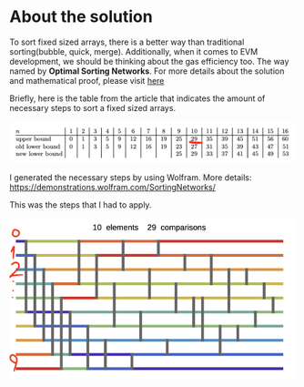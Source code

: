 # About the solution

To sort fixed sized arrays, there is a better way than traditional sorting(bubble, quick, merge). Additionally, when it comes to EVM development, we should be thinking about the gas efficiency too.
The way named by **Optimal Sorting Networks**.
For more details about the solution and mathematical proof, please visit [here](https://arxiv.org/pdf/1405.5754.pdf)

Briefly, here is the table from the article that indicates the amount of necessary steps to sort a fixed sized arrays.

![Table](assets/table.png)

I generated the necessary steps by using Wolfram. More details: https://demonstrations.wolfram.com/SortingNetworks/

This was the steps that I had to apply.

![wolfram](assets/wolfram.png)

